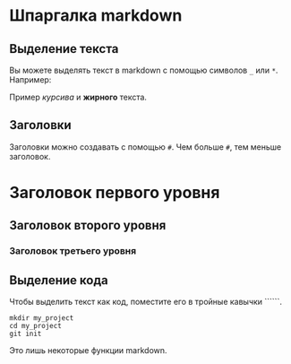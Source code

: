 # Шпаргалка markdown


## Выделение текста

Вы можете выделять текст в markdown с помощью символов `_` или `*`. Например:

Пример _курсива_ и **жирного** текста.


## Заголовки


Заголовки можно создавать с помощью `#`. Чем больше `#`, тем меньше заголовок.

# Заголовок первого уровня
## Заголовок второго уровня
### Заголовок третьего уровня


## Выделение кода


Чтобы выделить текст как код, поместите его в тройные кавычки ``````.

```
mkdir my_project
cd my_project
git init
```

Это лишь некоторые функции markdown.
